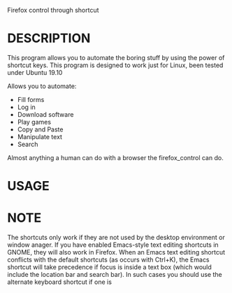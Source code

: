Firefox control through shortcut

# DESCRIPTION
This program allows you to automate the boring stuff by using the power of shortcut keys.
This program is designed to work just for Linux, been tested under Ubuntu 19.10

Allows you to automate:
- Fill forms
- Log in
- Download software
- Play games
- Copy and Paste
- Manipulate text
- Search

Almost anything a human can do with a browser the firefox_control can do.


# USAGE 


# NOTE
The shortcuts only work if they are not used by the desktop environment or window anager. 
If you have enabled Emacs-style text editing shortcuts in GNOME, 
they will also work in Firefox. 
When an Emacs text editing shortcut conflicts with the default shortcuts (as occurs with Ctrl+K), 
the Emacs shortcut will take precedence if focus is inside a text box (which would include the location bar and search bar). 
In such cases you should use the alternate keyboard shortcut if one is


